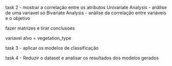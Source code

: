 task 2 - mostrar a correlação entre os atributos 
Univariate Analysis - anâlise de uma variavel só
Bivariate Analysis - anâlise da correlação entre variáveis e o objetivo

fazer matrizes e tirar conclusoes

variavel alvo = vegetation_type

task 3 - aplicar os modelos de classificação

task 4 - Reduzir o dataset e analisar os resultados dos modelos gerados
